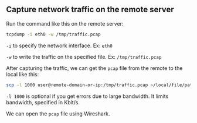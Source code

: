 ## Capture network traffic on the remote server

Run the command like this on the remote server:
```sh
tcpdump -i eth0 -w /tmp/traffic.pcap
```

`-i` to specify the network interface. Ex: `eth0`

`-w` to write the traffic on the specified file. Ex: `/tmp/traffic.pcap`

After capturing the traffic, we can get the `pcap` file from the remote to the local like this:
```sh
scp -l 1000 user@remote-domain-or-ip:/tmp/traffic.pcap ~/local/file/path/traffic.pcap
```

`-l 1000` is optional if you get errors due to large bandwidth. It limits bandwidth, specified in Kbit/s.

We can open the `pcap` file using Wireshark.
